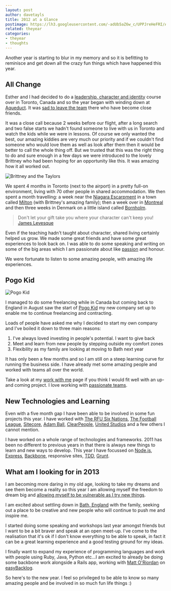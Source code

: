 ```yaml
---
layout: post
author: davetayls
title: 2012 at a Glance
postimage: https://lh3.googleusercontent.com/-adUb5aZ6w_c/UPPJreHeFRI/AAAAAAAAujo/Xo3focCJwB0/s800/2012.jpg
related: theyear
categories:
- theyear
- thoughts
---
```


Another year is starting to blur in my memory and so it is befitting to reminisce and get down all the crazy fun things which have happened this year.

## All Change

Esther and I had decided to do a [leadership, character and identity](http://som.catchthefire.com/) course over in Toronto, Canada and so the year began with winding down at [Aqueduct](http://www.aqueduct.co.uk). It was [sad to leave the team](http://the-taylors.org/blog/2012/03/14/aqueduct-a-place-on-the-edge) there who have become close friends.

It was a close call because 2 weeks before our flight, after a long search and two false starts we hadn't found someone to live with us in Toronto and watch the kids while we were in lessons. Of course we only wanted the best, our amazing kiddies are very much our priority and if we couldn't find someone who would love them as well as look after them then it would be better to call the whole thing off. But we trusted that this was the right thing to do and sure enough in a few days we were introduced to the lovely Brittney who had been hoping for an opportunity like this. It was amazing how it all worked out.

![Brittney and the Taylors](https://lh3.googleusercontent.com/-s6qzJUyJ9Ow/UPO_Xzlc6fI/AAAAAAAAujM/ASU0qXwLXvk/s800/.jpg)

We spent 4 months in Toronto (next to the airport) in a pretty full-on environment, living with 70 other people in shared accommodation. We then spent a month travelling: a week near the [Niagara Escarpment](http://en.wikipedia.org/wiki/Niagara_Escarpment) in a town called [Milton](http://en.wikipedia.org/wiki/Milton,_Ontario) (with Brittney's amazing family); then a week over in [Montreal](http://en.wikipedia.org/wiki/Montreal) and then three weeks in Denmark on a little island called [Bornholm](http://en.wikipedia.org/wiki/Bornholm).

> Don't let your gift take you where your character can't keep you!
> [James Levesque](http://twitter.com/james_lavesque)

Even if the teaching hadn't taught about character, shared living certainly helped us grow. We made some great friends and have some great experiences to look back on. I was able to do some speaking and writing on some of the big areas which I am passionate about like [passion](http://the-taylors.org/blog/2012/07/01/find-me-a-passionate-team/) and honour.

We were fortunate to listen to some amazing people, with amazing life experiences.

## Pogo Kid

![Pogo Kid](https://lh5.googleusercontent.com/-D1X9vUSprTM/UPPJrdmEA1I/AAAAAAAAujs/G_uIHgVvKZY/s800/pogokid.jpg)

I managed to do some freelancing while in Canada but coming back to England in August saw the start of [Pogo Kid](http://pogokid.com) my new company set up to enable me to continue freelancing and contracting.

Loads of people have asked me why I decided to start my own company and I've boiled it down to three main reasons:

 1. I've always loved investing in people's potential. I want to give back
 2. Meet and learn from new people by stepping outside my comfort zones
 3. Flexibility as my family are looking at moving to Bath next year

It has only been a few months and so I am still on a steep learning curve for running the business side. I have already met some amazing people and worked with teams all over the world.

Take a look at my [work with me](http://the-taylors.org/workwithme) page if you think I would fit well with an up-and coming project. I love working with [passionate teams](http://the-taylors.org/blog/2012/07/01/find-me-a-passionate-team/).

## New Technologies and Learning
Even with a five month gap I have been able to be involved in some fun projects this year. I have worked with
[The RFU Six Nations](http://www.rfu.com),
[The Football League](http://gettothegame.football-league.co.uk/),
[Sitecore](http://www.sitecore.net),
[Adam Ball](http://adamballonline.com/),
[ClearPeople](http://www.clearpeople.com/),
[United Studios](http://www.unitedstudios.com/)
and a few others I cannot mention.

I have worked on a whole range of technologies and frameworks. 2011 has been no different to previous years in that there is always new things to learn and new ways to develop. This year I have focussed on [Node.js](http://nodejs.org), [Express](http://expressjs.com/), [Backbone](http://documentcloud.github.com/backbone/), responsive sites, [TDD](http://en.wikipedia.org/wiki/Test-driven_development), [Grunt](http://gruntjs.com/).

## What am I looking for in 2013

I am becoming more daring in my old age, looking to take my dreams and see them become a reality so this year I am allowing myself the freedom to dream big and [allowing myself to be vulnerable as I try new things](http://devdaddies.github.com).

I am excited about settling down in [Bath, England](http://en.wikipedia.org/wiki/Bath,_Somerset) with the family, seeking out a place to be creative and new people who will continue to push me and inspire me.

I started doing some speaking and workshops last year amongst friends but I want to be a bit braver and speak at an open meet-up. I've come to the realisation that it's ok if I don't know everything to be able to speak, in fact it can be a great learning experience and a good testing ground for my ideas.

I finally want to expand my experience of programming languages and work with people using Ruby, Java, Python etc...I am excited to already be doing some backbone work alongside a Rails app, working with [Matt O'Riordan](http://mattheworiordan.com/) on [easyBacklog](http://easybacklog.com).

So here's to the new year. I feel so privileged to be able to know so many amazing people and be involved in so much fun life things :)



